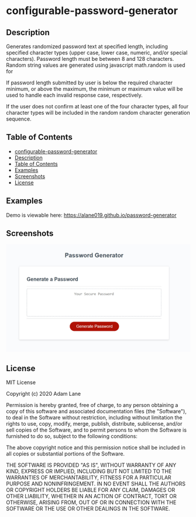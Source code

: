 # configurable-password-generator

## Description 

Generates randomized password text at specified length, including specified character types (upper case, lower case, numeric, and/or special characters). Password length must be between 8 and 128 characters. Random string values are generated using javascript math.random is used for 

If password length submitted by user is below the required character minimum, or above the maximum, the minimum or maximum value will be used to handle each invalid response case, respectively.

If the user does not confirm at least one of the four character types, all four character types will be included in the random random character generation sequence. 

## Table of Contents

  - [configurable-password-generator](#configurable-password-generator)
  - [Description](#description)
  - [Table of Contents](#table-of-contents)
  - [Examples](#examples)
  - [Screenshots](#screenshots)
  - [License](#license) 

## Examples
Demo is viewable here: <https://alane019.github.io/password-generator>

## Screenshots

![EXAMPLE-SCREENSHOT](./screenshot.jpg)

## License

MIT License

Copyright (c) 2020 Adam Lane

Permission is hereby granted, free of charge, to any person obtaining a copy
of this software and associated documentation files (the "Software"), to deal
in the Software without restriction, including without limitation the rights
to use, copy, modify, merge, publish, distribute, sublicense, and/or sell
copies of the Software, and to permit persons to whom the Software is
furnished to do so, subject to the following conditions:

The above copyright notice and this permission notice shall be included in all
copies or substantial portions of the Software.

THE SOFTWARE IS PROVIDED "AS IS", WITHOUT WARRANTY OF ANY KIND, EXPRESS OR
IMPLIED, INCLUDING BUT NOT LIMITED TO THE WARRANTIES OF MERCHANTABILITY,
FITNESS FOR A PARTICULAR PURPOSE AND NONINFRINGEMENT. IN NO EVENT SHALL THE
AUTHORS OR COPYRIGHT HOLDERS BE LIABLE FOR ANY CLAIM, DAMAGES OR OTHER
LIABILITY, WHETHER IN AN ACTION OF CONTRACT, TORT OR OTHERWISE, ARISING FROM,
OUT OF OR IN CONNECTION WITH THE SOFTWARE OR THE USE OR OTHER DEALINGS IN THE
SOFTWARE.
